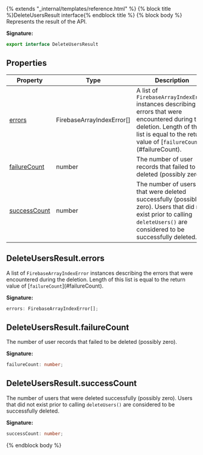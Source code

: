 {% extends "_internal/templates/reference.html" %}
{% block title %}DeleteUsersResult interface{% endblock title %}
{% block body %}
Represents the result of the  API.

<b>Signature:</b>

```typescript
export interface DeleteUsersResult 
```

## Properties

|  Property | Type | Description |
|  --- | --- | --- |
|  [errors](./firebase-admin.auth.deleteusersresult.md#deleteusersresulterrors) | FirebaseArrayIndexError\[\] | A list of <code>FirebaseArrayIndexError</code> instances describing the errors that were encountered during the deletion. Length of this list is equal to the return value of \[<code>failureCount</code>\](\#failureCount). |
|  [failureCount](./firebase-admin.auth.deleteusersresult.md#deleteusersresultfailurecount) | number | The number of user records that failed to be deleted (possibly zero). |
|  [successCount](./firebase-admin.auth.deleteusersresult.md#deleteusersresultsuccesscount) | number | The number of users that were deleted successfully (possibly zero). Users that did not exist prior to calling <code>deleteUsers()</code> are considered to be successfully deleted. |

## DeleteUsersResult.errors

A list of `FirebaseArrayIndexError` instances describing the errors that were encountered during the deletion. Length of this list is equal to the return value of \[`failureCount`<!-- -->\](\#failureCount).

<b>Signature:</b>

```typescript
errors: FirebaseArrayIndexError[];
```

## DeleteUsersResult.failureCount

The number of user records that failed to be deleted (possibly zero).

<b>Signature:</b>

```typescript
failureCount: number;
```

## DeleteUsersResult.successCount

The number of users that were deleted successfully (possibly zero). Users that did not exist prior to calling `deleteUsers()` are considered to be successfully deleted.

<b>Signature:</b>

```typescript
successCount: number;
```
{% endblock body %}
